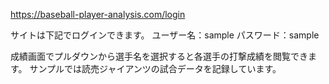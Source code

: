 https://baseball-player-analysis.com/login

サイトは下記でログインできます。
ユーザー名：sample
パスワード：sample

成績画面でプルダウンから選手名を選択すると各選手の打撃成績を閲覧できます。
サンプルでは読売ジャイアンツの試合データを記録しています。
